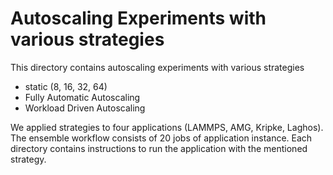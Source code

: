 # Autoscaling Experiments with various strategies
This directory contains autoscaling experiments with various strategies
- static (8, 16, 32, 64)
- Fully Automatic Autoscaling
- Workload Driven Autoscaling

We applied strategies to four applications (LAMMPS, AMG, Kripke, Laghos). The ensemble workflow consists of 20 jobs of application instance. Each directory contains instructions to run the application with 
the mentioned strategy. 
